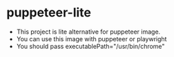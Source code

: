 # puppeteer-lite
- This project is lite alternative for puppeteer image. 
- You can use this image with puppeteer or playwright
- You should pass executablePath="/usr/bin/chrome"
